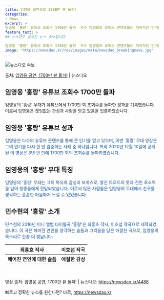 ```yaml
---
title: 임영웅 공연으로 1700만 뷰 돌파!
categories:
- News
excerpt: >
임영웅 '홍랑' 유튜브 조회수 1700만 돌파  가수 임영웅의 유튜브 콘텐츠들이 지속적인 인기를 끌며, 그의…
feature_text: >
## 뉴스다오 실시간 뉴스 속보입니다.

임영웅 '홍랑' 유튜브 조회수 1700만 돌파  가수 임영웅의 유튜브 콘텐츠들이 지속적인 인기를 끌며, 그의…
image: 'https://newsdao.kr/res/images/meta/newsdao_breakingnews.jpg'
---
```


![뉴스다오 속보](https://newsdao.kr/res/images/meta/newsdao_breakingnews.jpg)

<p>출처: <a href="https://newsdao.kr/4488" rel="dofollow">임영웅 공연, 1700만 뷰 돌파!</a> | 뉴스다오</p>

<h2>임영웅 '홍랑' 유튜브 조회수 1700만 돌파</h2>

임영웅의 '홍랑' 무대가 유튜브에서 1700만 회 조회수를 돌파한 성과를 기록했습니다. 이로써 임영웅은 끊임없는 관심과 사랑을 받고 있음을 입증하였습니다.

<h2 data-ke-size="size26">임영웅 '홍랑' 유튜브 성과</h2>
<p><span style="color: #1a5490;">임영웅은 다수의 유튜브 콘텐츠를 통해 큰 인기를 얻고 있으며, 이번 '홍랑' 무대 영상은 그의 인기를 다시 한 번 입증하는 사례 중 하나입니다. 특히 2020년 12월 10일에 공개된 이 영상은 3년 반 만에 1700만 회의 조회수를 돌파하였습니다.</span></p>

<h2 data-ke-size="size26">임영웅의 '홍랑' 무대 특징</h2>
<p><span style="color: #1a5490;">임영웅의 '홍랑' 무대는 그의 특유의 감성과 보이스로, 찰진 트로트의 맛과 진한 호소력을 담아 청중들에게 전달되었습니다. 이로써 많은 사람들은 임영웅의 무대에서 친구를 생각하는 훈훈한 마음마저 느낄 수 있었습니다.</span></p>

<h2 data-ke-size="size26">민수현의 '홍랑' 소개</h2>
<p><span style="color: #1a5490;">민수현의 2016년 미니 앨범 타이틀곡 '홍랑'은 최흥호 작사, 이호섭 작곡으로 제작되었습니다. 이 곡은 헤어진 연인을 생각하는 슬픔과 그리움을 담은 애절한 곡으로, 임영웅의 목소리로 한층 더 빛납니다.</span></p>

<table>
	<thead>
		<tr>
			<th style="text-align: center;">최흥호 작사</th>
			<th style="text-align: center;">이호섭 작곡</th>
		</tr>
	</thead>
	<tbody>
		<tr>
			<td style="text-align: center; height: 17px;"><b>헤어진 연인에 대한 슬픔</b></td>
			<td style="text-align: center; height: 17px;"><b>애절한 감성</b></td>
		</tr>
	</tbody>
</table>

<p data-ke-size="size16">&nbsp;</p>

<p>영상 출처: 임영웅 공연, 1700만 뷰 돌파! | 뉴스다오: <a href="https://newsdao.kr/4488">https://newsdao.kr/4488</a></p> 

빠르고 정확한 뉴스를 원한다면? 바로, <a href="https://newsdao.kr" rel="dofollow">https://newsdao.kr</a>


    
